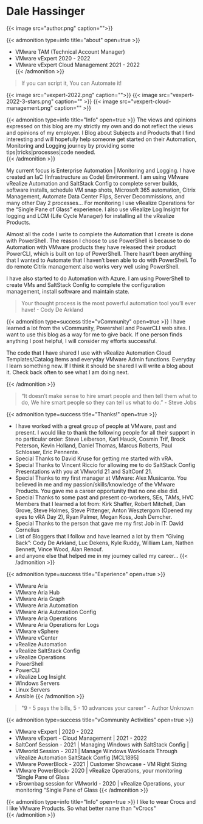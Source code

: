 # Dale Hassinger


{{< image src="author.png" caption="">}}

{{< admonition type=info title="about" open=true >}}
* VMware TAM (Technical Account Manager)  
* VMware vExpert 2020 - 2022  
* VMware vExpert Cloud Management 2021 - 2022  
{{< /admonition >}}

>If you can script it, You can Automate it!  

{{< image src="vexpert-2022.png" caption="">}}
{{< image src="vexpert-2022-3-stars.png" caption="" >}}
{{< image src="vexpert-cloud-management.png" caption="" >}}

{{< admonition type=info title="Info" open=true >}}
The views and opinions expressed on this blog are my strictly my own and do not reflect the views and opinions of my employer. I Blog about Subjects and Products that I find interesting and will hopefully help someone get started on their Automation, Monitoring and Logging journey by providing some tips|tricks|processes|code needed.  
{{< /admonition >}}

My current focus is Enterprise Automation | Monitoring and Logging. I have created an IaC (Infrastructure as Code) Environment. I am using VMware vRealize Automation and SaltStack Config to complete server builds, software installs, schedule VM snap shots, Microsoft 365 automation, Citrix Management, Automate Data Center Flips, Server Decommissions, and many other Day 2 processes… For monitoring I use vRealize Operations for the “Single Pane of Glass” experience. I also use vRealize Log Insight for logging and LCM (Life Cycle Manager) for installing all the vRealize Products.

Almost all the code I write to complete the Automation that I create is done with PowerShell. The reason I choose to use PowerShell is because to do Automation with VMware products they have released their product PowerCLI, which is built on top of PowerShell. There hasn’t been anything that I wanted to Automate that I haven’t been able to do with PowerShell. To do remote Citrix management also works very well using PowerShell.

I have also started to do Automation with Azure. I am using PowerShell to create VMs and SaltStack Config to complete the configuration management, install software and maintain state.  

>Your thought process is the most powerful automation tool you’ll ever have! - Cody De Arkland  

{{< admonition type=success title="vCommunity" open=true >}}
I have learned a lot from the vCommunity, Powershell and PowerCLI web sites. I want to use this blog as a way for me to give back. If one person finds anything I post helpful, I will consider my efforts successful.  

The code that I have shared I use with vRealize Automation Cloud Templates/Catalog Items and everyday VMware Admin functions. Everyday I learn something new. If I think it should be shared I will write a blog about it. Check back often to see what I am doing next.  

{{< /admonition >}}

>“It doesn’t make sense to hire smart people and then tell them what to do, We hire smart people so they can tell us what to do.” - Steve Jobs  

{{< admonition type=success title="Thanks!" open=true >}}
* I have worked with a great group of people at VMware, past and present. I would like to thank the following people for all their support in no particular order: Steve Leiberson, Karl Hauck, Cosmin Trif, Brock Peterson, Kevin Holland, Daniel Thomas, Marcus Roberts, Paul Schlosser, Eric Pennente.
* Special Thanks to David Kruse for getting me started with vRA.
* Special Thanks to Vincent Riccio for allowing me to do SaltStack Config Presentations with you at VMworld 21 and SaltConf 21.  
* Special Thanks to my first manager at VMware: Alex Musicante. You believed in me and my passion/skills/knowledge of the VMware Products. You gave me a career opportunity that no one else did.
* Special Thanks to some past and present co-workers, SEs, TAMs, HVC Members that I learned a lot from: Kirk Shaffer, Robert Mitchell, Dan Grove, Steve Holmes, Steve Pittenger, Anton Wesztergom (Opened my eyes to vRA Day 2), Ryan Palmer, Megan Koss, Josh Demcher.
* Special Thanks to the person that gave me my first Job in IT: David Cornelius
* List of Bloggers that I follow and have learned a lot by them “Giving Back”: Cody De Arkland, Luc Dekens, Kyle Ruddy, William Lam, Nathen Bennett, Vince Wood, Alan Renouf.
* and anyone else that helped me in my journey called my career…
{{< /admonition >}}

{{< admonition type=success title="Experience" open=true >}}
* VMware Aria
* VMware Aria Hub
* VMware Aria Graph
* VMware Aria Automation
* VMware Aria Automation Config
* VMware Aria Operations
* VMware Aria Operations for Logs
* VMware vSphere
* VMware vCenter
* vRealize Automation
* vRealize SaltStack Config
* vRealize Operations
* PowerShell
* PowerCLI
* vRealize Log Insight
* Windows Servers
* Linux Servers
* Ansible
{{< /admonition >}}

>"9 - 5 pays the bills, 5 - 10 advances your career" - Author Unknown  

{{< admonition type=success title="vCommunity Activities" open=true >}}
* VMware vExpert | 2020 - 2022
* VMware vExpert - Cloud Management | 2021 - 2022
* SaltConf Session - 2021 | Managing Windows with SaltStack Config | 
* VMworld Session - 2021 | Manage Windows Workloads Through vRealize Automation SaltStack Config [MCL1895]
* VMware PowerBlock - 2021 | Customer Showcase - VM Right Sizing
* VMware PowerBlock- 2020 | vRealize Operations, your monitoring “Single Pane of Glass
* vBrownbag session for VMworld - 2020 | vRealize Operations, your monitoring “Single Pane of Glass
{{< /admonition >}}

{{< admonition type=info title="Info" open=true >}}
I like to wear Crocs and I like VMware Products. So what better name than "vCrocs"  
{{< /admonition >}}

